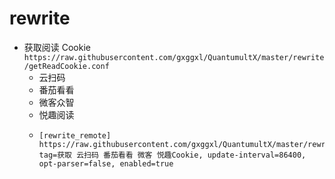 # rewrite

- 获取阅读 Cookie `https://raw.githubusercontent.com/gxggxl/QuantumultX/master/rewrite/getReadCookie.conf`
    - 云扫码
    - 番茄看看
    - 微客众智
    - 悦趣阅读
    - ```
      [rewrite_remote]
      https://raw.githubusercontent.com/gxggxl/QuantumultX/master/rewrite/getReadCookie.conf, tag=获取 云扫码 番茄看看 微客 悦趣Cookie, update-interval=86400, opt-parser=false, enabled=true
      ```